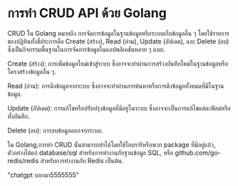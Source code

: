 # การทำ CRUD API ด้วย Golang

CRUD ใน Golang หมายถึง การจัดการข้อมูลในฐานข้อมูลหรือระบบเก็บข้อมูลอื่น ๆ โดยใช้รายการของปฏิทินทั้งสี่ประการคือ Create (สร้าง), Read (อ่าน), Update (อัปเดต), และ Delete (ลบ) ซึ่งเป็นกิจกรรมพื้นฐานในการจัดการข้อมูลในแอปพลิเคชันหลาย ๆ แบบ.

Create (สร้าง): การเพิ่มข้อมูลใหม่เข้าสู่ระบบ ซึ่งอาจจะทำผ่านการสร้างบันทึกใหม่ในฐานข้อมูลหรือโครงสร้างข้อมูลอื่น ๆ.

Read (อ่าน): การดึงข้อมูลจากระบบ ซึ่งอาจจะทำผ่านการค้นหาหรือการดึงข้อมูลทั้งหมดที่มีในฐานข้อมูล.

Update (อัปเดต): การแก้ไขหรือปรับปรุงข้อมูลที่มีอยู่ในระบบ ซึ่งอาจจะเป็นการแก้ไขแต่ละฟิลด์หรือทั้งบันทึก.

Delete (ลบ): การลบข้อมูลออกจากระบบ.

ใน Golang,การทำ CRUD นั้นสามารถทำได้โดยใช้ไลบรารีหรือพวก package ที่มีอยู่แล้ว, ตัวอย่างได้แก่ database/sql สำหรับการทำงานกับฐานข้อมูล SQL, หรือ github.com/go-redis/redis สำหรับการทำงานกับ Redis เป็นต้น.

"chatgpt บอกมา5555555"

